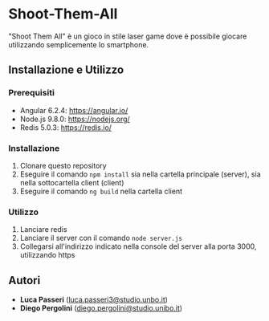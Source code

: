 # Shoot-Them-All #
"Shoot Them All" è un gioco in stile laser game dove è possibile giocare utilizzando semplicemente lo smartphone.

## Installazione e Utilizzo ##
### Prerequisiti ###
- Angular 6.2.4: https://angular.io/
- Node.js 9.8.0: https://nodejs.org/
- Redis 5.0.3: https://redis.io/

### Installazione ###
1. Clonare questo repository
2. Eseguire il comando `npm install` sia nella cartella principale (server), sia nella sottocartella client (client)
3. Eseguire il comando `ng build` nella cartella client

### Utilizzo ###
1. Lanciare redis
2. Lanciare il server con il comando `node server.js`
3. Collegarsi all'indirizzo indicato nella console del server alla porta 3000, utilizzando https

## Autori ##
- **Luca Passeri** (luca.passeri3@studio.unbo.it)
- **Diego Pergolini** (diego.pergolini@studio.unibo.it)
